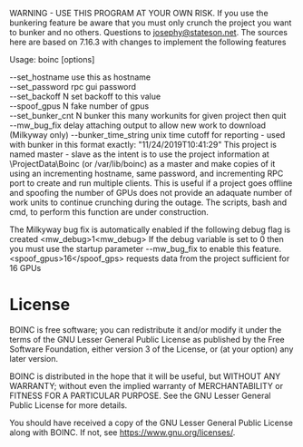 WARNING - USE THIS PROGRAM AT YOUR OWN RISK. If you use the bunkering feature be aware that you must only crunch the project you want to bunker and no others. Questions to josephy@stateson.net.
The sources here are based on 7.16.3 with changes to implement the following features

Usage: boinc [options]

--set_hostname <name>          use this as hostname    
--set_password <password>      rpc gui password    
--set_backoff N                set backoff to this value    
--spoof_gpus N                 fake number of gpus    
--set_bunker_cnt <project> N   bunker this many workunits for given project then quit    
--mw_bug_fix                   delay attaching output to allow new work to download (Milkyway only)
--bunker_time_string <text>    unix time cutoff for reporting - used with bunker
                               in this format exactly:  "11/24/2019T10:41:29"
This project is named master - slave as the intent is to use the project information at \ProjectData\Boinc (or /var/lib/boinc) as a master and make copies of it using an incrementing hostname, same password, and incrementing RPC port to create and run multiple clients. This is useful if a project goes offline and spoofing the number of GPUs does not provide an adaquate number of work units to continue crunching during the outage. The scripts, bash and cmd, to perform this function are under construction.


The Milkyway bug fix is automatically enabled if the following debug flag is created
<mw_debug>1<mw_debug>
If the debug variable is set to 0 then you must use the startup parameter --mw_bug_fix to enable this feature.
<spoof_gpus>16</spoof_gps> requests data from the project sufficient for 16 GPUs

# License
BOINC is free software; you can redistribute it and/or modify it
under the terms of the GNU Lesser General Public License
as published by the Free Software Foundation,
either version 3 of the License, or (at your option) any later version.

BOINC is distributed in the hope that it will be useful,
but WITHOUT ANY WARRANTY; without even the implied warranty of
MERCHANTABILITY or FITNESS FOR A PARTICULAR PURPOSE.
See the GNU Lesser General Public License for more details.

You should have received a copy of the GNU Lesser General Public License
along with BOINC.  If not, see <https://www.gnu.org/licenses/>.
